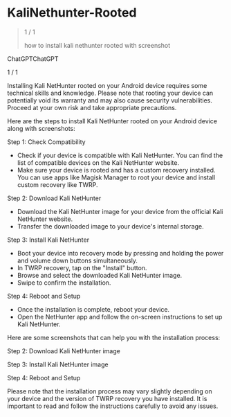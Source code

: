 # KaliNethunter-Rooted


> 1 / 1
> 
> how to install kali nethunter rooted with screenshot

ChatGPTChatGPT

1 / 1

Installing Kali NetHunter rooted on your Android device requires some technical skills and knowledge. Please note that rooting your device can potentially void its warranty and may also cause security vulnerabilities. Proceed at your own risk and take appropriate precautions.

Here are the steps to install Kali NetHunter rooted on your Android device along with screenshots:

Step 1: Check Compatibility

*   Check if your device is compatible with Kali NetHunter. You can find the list of compatible devices on the Kali NetHunter website.
*   Make sure your device is rooted and has a custom recovery installed. You can use apps like Magisk Manager to root your device and install custom recovery like TWRP.

Step 2: Download Kali NetHunter

*   Download the Kali NetHunter image for your device from the official Kali NetHunter website.
*   Transfer the downloaded image to your device's internal storage.

Step 3: Install Kali NetHunter

*   Boot your device into recovery mode by pressing and holding the power and volume down buttons simultaneously.
*   In TWRP recovery, tap on the "Install" button.
*   Browse and select the downloaded Kali NetHunter image.
*   Swipe to confirm the installation.

Step 4: Reboot and Setup

*   Once the installation is complete, reboot your device.
*   Open the NetHunter app and follow the on-screen instructions to set up Kali NetHunter.

Here are some screenshots that can help you with the installation process:

Step 2: Download Kali NetHunter image

Step 3: Install Kali NetHunter image

Step 4: Reboot and Setup

Please note that the installation process may vary slightly depending on your device and the version of TWRP recovery you have installed. It is important to read and follow the instructions carefully to avoid any issues.
